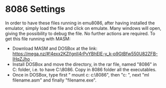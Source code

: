 8086 Settings
=============================================

In order to have these files running in emu8086, after having installed the emulator, simply load
the file and click on emulate. Many windows will open, giving the possibility to debug the file.
No further actions are required. 
To get this file running with MASM:
  * Download MASM and DOSBox at the link: https://mega.nz/#!4exx2KZI!gnlI4rPvYBhElE-y_k-p9GtBfw550U82ZFB-lHqZJho .
  * Install DOSBox and move the directory, in the rar file, named "8086" in C: folder, i.e. to have C:\8086. Copy in 8086
    folder all the executables.
  * Once in DOSBox, type first " mount c: c:\8086", then "c: ", next "ml filename.asm" and finally "filename.exe".
